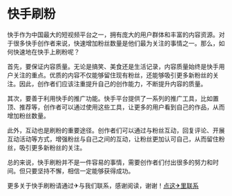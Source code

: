 # 快手刷粉

快手作为中国最大的短视频平台之一，拥有庞大的用户群体和丰富的内容资源。对于很多快手创作者来说，快速增加粉丝数量是他们最为关注的事情之一。那么，如何快速地在快手上刷粉呢？

首先，要保证内容质量。无论是搞笑、美食还是生活记录，内容质量始终是快手用户关注的重点。优质的内容不仅能够留住现有粉丝，还能够吸引更多新粉丝的关注。因此，创作者们应该注重提升自己的创作能力，不断提升内容的质量。

其次，要善于利用快手的推广功能。快手平台提供了一系列的推广工具，比如置顶、推荐等，创作者可以通过使用这些工具，让更多的用户看到自己的作品，从而增加粉丝数量。

此外，互动也是刷粉的重要途径。创作者们可以通过与粉丝互动，回复评论、开展互动活动等方式，增强粉丝与自己之间的互动，让粉丝更加认可自己，从而留住粉丝，吸引更多新粉丝的关注。

总的来说，快手刷粉并不是一件容易的事情，需要创作者们付出很多的努力和时间。但只要坚持不懈，相信一定能够获得成功。

更多关于快手刷粉请通过✈与我们联系，感谢阅读，谢谢！[点这✈里联系](https://b.k02.cc)